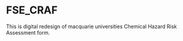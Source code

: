 # FSE_CRAF
This is digital redesign of macquarie universities Chemical Hazard Risk Assessment form.
